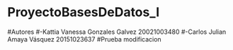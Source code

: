 # ProyectoBasesDeDatos_I

#Autores
#-Kattia Vanessa Gonzales Galvez 20021003480
#-Carlos Julian Amaya Vásquez 20151023637
#Prueba modificacion

